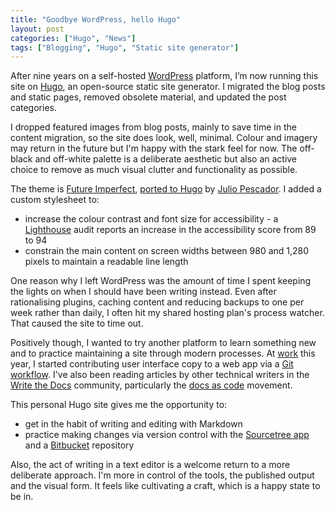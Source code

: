 ```yaml
---
title: "Goodbye WordPress, hello Hugo"
layout: post
categories: ["Hugo", "News"]
tags: ["Blogging", "Hugo", "Static site generator"]
---
```


After nine years on a self-hosted [WordPress](https://wordpress.org/) platform, I’m now running this site on [Hugo](https://gohugo.io/), an open-source static site generator. I migrated the blog posts and static pages, removed obsolete material, and updated the post categories.

I dropped featured images from blog posts, mainly to save time in the content migration, so the site does look, well, minimal. Colour and imagery may return in the future but I'm happy with the stark feel for now. The off-black and off-white palette is a deliberate aesthetic but also an active choice to remove as much visual clutter and functionality as possible.

The theme is [Future Imperfect](https://html5up.net/future-imperfect), [ported to Hugo](https://themes.gohugo.io/theme/future-imperfect/) by [Julio Pescador](https://github.com/jpescador). I added a custom stylesheet to:

* increase the colour contrast and font size for accessibility - a [Lighthouse](https://developers.google.com/web/tools/lighthouse/) audit reports an increase in the accessibility score from 89 to 94
* constrain the main content on screen widths between 980 and 1,280 pixels to maintain a readable line length

One reason why I left WordPress was the amount of time I spent keeping the lights on when I should have been writing instead. Even after rationalising plugins, caching content and reducing backups to one per week rather than daily, I often hit my shared hosting plan's process watcher. That caused the site to time out.

Positively though, I wanted to try another platform to learn something new and to practice maintaining a site through modern processes. At [work](https://warwick.ac.uk/its/servicessupport/web) this year, I started contributing user interface copy to a web app via a [Git workflow](https://www.atlassian.com/git/tutorials/comparing-workflows/gitflow-workflow). I've also been reading articles by other technical writers in the [Write the Docs](http://www.writethedocs.org/) community, particularly the [docs as code](http://www.writethedocs.org/guide/docs-as-code/) movement.

This personal Hugo site gives me the opportunity to:

* get in the habit of writing and editing with Markdown
* practice making changes via version control with the [Sourcetree app](https://www.sourcetreeapp.com/) and a [Bitbucket](https://bitbucket.org/) repository

Also, the act of writing in a text editor is a welcome return to a more deliberate approach. I'm more in control of the tools, the published output and the visual form. It feels like cultivating a craft, which is a happy state to be in.
